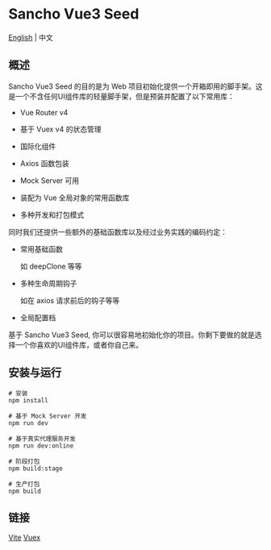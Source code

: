 # Sancho Vue3 Seed

[English](README.md) | 中文

## 概述

Sancho Vue3 Seed 的目的是为 Web 项目初始化提供一个开箱即用的脚手架。这是一个不含任何UI组件库的轻量脚手架，但是预装并配置了以下常用库：

- Vue Router v4

- 基于 Vuex v4 的状态管理 

- 国际化组件

- Axios 函数包装

- Mock Server 可用

- 装配为 Vue 全局对象的常用函数库  

- 多种开发和打包模式

同时我们还提供一些额外的基础函数库以及经过业务实践的编码约定：

- 常用基础函数 

  如 deepClone 等等

- 多种生命周期钩子  

  如在 axios 请求前后的钩子等等 

- 全局配置档 

基于 Sancho Vue3 Seed, 你可以很容易地初始化你的项目。你剩下要做的就是选择一个你喜欢的UI组件库，或者你自己来。

## 安装与运行

```
# 安装
npm install

# 基于 Mock Server 开发
npm run dev

# 基于真实代理服务开发
npm run dev:online

# 阶段打包
npm build:stage

# 生产打包
npm build
```

## 链接

[Vite](https://vitejs.dev/)  [Vuex](https://next.vuex.vuejs.org/)
